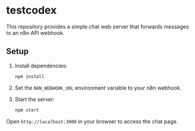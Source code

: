 # testcodex

This repository provides a simple chat web server that forwards messages to an n8n API webhook.

## Setup

1. Install dependencies:
   ```bash
   npm install
   ```

2. Set the `N8N_WEBHOOK_URL` environment variable to your n8n webhook.

3. Start the server:
   ```bash
   npm start
   ```

Open `http://localhost:3000` in your browser to access the chat page.
